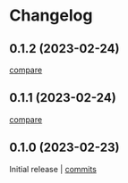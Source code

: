# Changelog

## 0.1.2 (2023-02-24)

[compare](https://github.com/thalesfsp/cacher/compare/0.1.1...0.1.2)

## 0.1.1 (2023-02-24)

[compare](https://github.com/thalesfsp/cacher/compare/0.1.0...0.1.1)

## 0.1.0 (2023-02-23)

Initial release | [commits](https://github.com/thalesfsp/cacher/commit/364584729c5bf541bc9c66337bef43d697d1dd7e)
